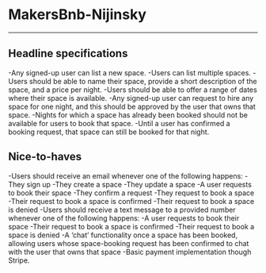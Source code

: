 # MakersBnb-Nijinsky
___

## Headline specifications
-Any signed-up user can list a new space.
-Users can list multiple spaces.
-Users should be able to name their space, provide a short description of the space, and a price per night.
-Users should be able to offer a range of dates where their space is available.
-Any signed-up user can request to hire any space for one night, and this should be approved by the user that owns that space.
-Nights for which a space has already been booked should not be available for users to book that space.
-Until a user has confirmed a booking request, that space can still be booked for that night.

## Nice-to-haves
-Users should receive an email whenever one of the following happens:
-They sign up
-They create a space
-They update a space
-A user requests to book their space
-They confirm a request
-They request to book a space
-Their request to book a space is confirmed
-Their request to book a space is denied
-Users should receive a text message to a provided number whenever one of the following happens:
-A user requests to book their space
-Their request to book a space is confirmed
-Their request to book a space is denied
-A ‘chat’ functionality once a space has been booked, allowing users whose space-booking request has been confirmed to chat with the user that owns that space
-Basic payment implementation though Stripe.

## 
